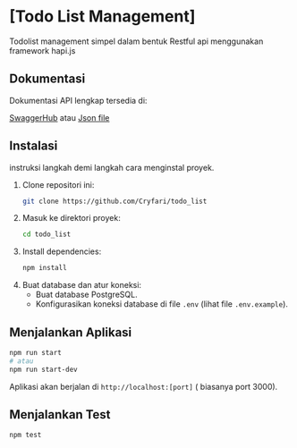 # [Todo List Management]

Todolist management simpel dalam bentuk Restful api menggunakan framework hapi.js

## Dokumentasi
Dokumentasi API lengkap tersedia di:

[SwaggerHub](https://app.swaggerhub.com/apis-docs/CryfariS(Pahrijal)/todo-api/1.0.0)
atau
[Json file](http://github.com/Cryfari/todo_list/blob/master/docs/todo-api.json)
## Instalasi

instruksi langkah demi langkah cara menginstal proyek.

1.  Clone repositori ini:
    ```bash
    git clone https://github.com/Cryfari/todo_list
    ```
2.  Masuk ke direktori proyek:
    ```bash
    cd todo_list
    ```
3.  Install dependencies:
    ```bash
    npm install
    ```
4.  Buat database dan atur koneksi:
    *   Buat database PostgreSQL.
    *   Konfigurasikan koneksi database di file `.env` (lihat file `.env.example`).

## Menjalankan Aplikasi
  ```bash
  npm run start
  # atau
  npm run start-dev  
  ```
  Aplikasi akan berjalan di `http://localhost:[port]` ( biasanya port 3000).

## Menjalankan Test

```bash
npm test